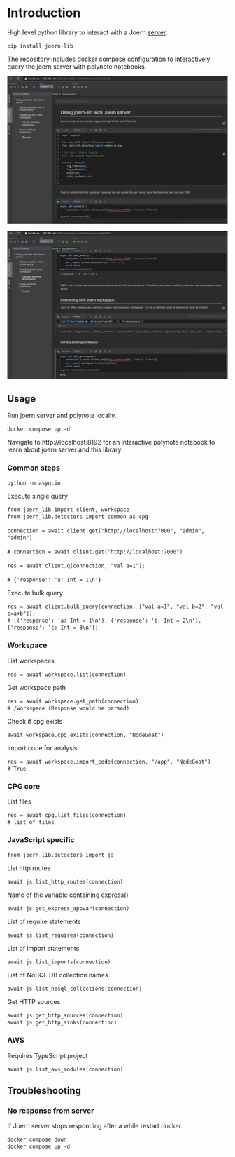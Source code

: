# Introduction

High level python library to interact with a Joern [server](https://docs.joern.io/server).

```
pip install joern-lib
```

The repository includes docker compose configuration to interactively query the joern server with polynote notebooks.

![polynote interface](docs/note1.jpg)

![polynote interface](docs/note2.jpg)

## Usage

Run joern server and polynote locally.

```
docker compose up -d
```

Navigate to http://localhost:8192 for an interactive polynote notebook to learn about joern server and this library.

### Common steps

```
python -m asyncio
```

Execute single query

```
from joern_lib import client, workspace
from joern_lib.detectors import common as cpg

connection = await client.get("http://localhost:7000", "admin", "admin")

# connection = await client.get("http://localhost:7000")

res = await client.q(connection, "val a=1");

# {'response': 'a: Int = 1\n'}
```

Execute bulk query

```
res = await client.bulk_query(connection, ["val a=1", "val b=2", "val c=a+b"]);
# [{'response': 'a: Int = 1\n'}, {'response': 'b: Int = 2\n'}, {'response': 'c: Int = 3\n'}]
```

### Workspace

List workspaces

```
res = await workspace.list(connection)
```

Get workspace path

```
res = await workspace.get_path(connection)
# /workspace (Response would be parsed)
```

Check if cpg exists

```
await workspace.cpg_exists(connection, "NodeGoat")
```

Import code for analysis

```
res = await workspace.import_code(connection, "/app", "NodeGoat")
# True
```

### CPG core

List files

```
res = await cpg.list_files(connection)
# list of files
```

### JavaScript specific

```
from joern_lib.detectors import js
```

List http routes

```
await js.list_http_routes(connection)
```

Name of the variable containing express()

```
await js.get_express_appvar(connection)
```

List of require statements

```
await js.list_requires(connection)
```

List of import statements

```
await js.list_imports(connection)
```

List of NoSQL DB collection names

```
await js.list_nosql_collections(connection)
```

Get HTTP sources

```
await js.get_http_sources(connection)
await js.get_http_sinks(connection)
```

### AWS

Requires TypeScript project

```
await js.list_aws_modules(connection)
```

## Troubleshooting

### No response from server

If Joern server stops responding after a while restart docker.

```
docker compose down
docker compose up -d
```
